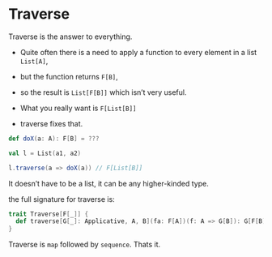 
# Traverse

Traverse is the answer to everything.

- Quite often there is a need to apply a function to every element in a list `List[A]`,
- but the function returns `F[B]`,
- so the result is `List[F[B]]` which isn’t very useful.

- What you really want is `F[List[B]]`
- traverse fixes that.

```scala
def doX(a: A): F[B] = ???

val l = List(a1, a2)

l.traverse(a => doX(a)) // F[List[B]]
```

It doesn’t have to be a list, it can be any higher-kinded type.

the full signature for traverse is:

```scala
trait Traverse[F[_]] {
  def traverse[G[_]: Applicative, A, B](fa: F[A])(f: A => G[B]): G[F[B]]
}
```

Traverse is `map` followed by `sequence`.
Thats it.